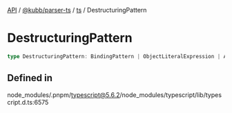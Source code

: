 [API](../../../../../packages.md) / [@kubb/parser-ts](../../../index.md) / [ts](../index.md) / DestructuringPattern

# DestructuringPattern

```ts
type DestructuringPattern: BindingPattern | ObjectLiteralExpression | ArrayLiteralExpression;
```

## Defined in

node\_modules/.pnpm/typescript@5.6.2/node\_modules/typescript/lib/typescript.d.ts:6575
